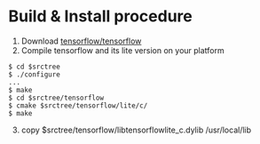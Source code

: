 # Build & Install procedure

1. Download [tensorflow/tensorflow](https://github.com/tensorflow/tensorflow)
2. Compile tensorflow and its lite version on your platform
```
$ cd $srctree
$ ./configure
...
$ make 
$ cd $srctree/tensorflow
$ cmake $srctree/tensorflow/lite/c/
$ make 
```
3. copy $srctree/tensorflow/libtensorflowlite_c.dylib /usr/local/lib


